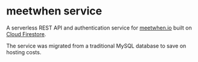 # meetwhen service

A serverless REST API and authentication service for [meetwhen.io](https://github.com/bryanmylee/meetwhen) built on [Cloud Firestore](https://firebase.google.com/docs/firestore).

The service was migrated from a traditional MySQL database to save on hosting costs.
